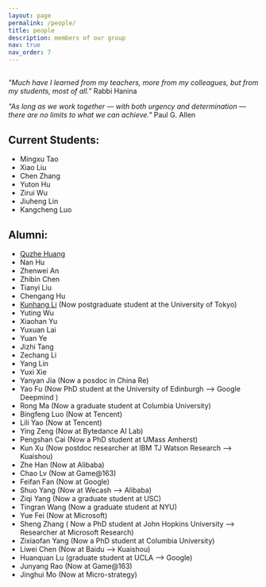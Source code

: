 ```yaml
---
layout: page
permalink: /people/
title: people
description: members of our group
nav: true
nav_order: 7
---
```

##

*"Much have I learned from my teachers, more from my colleagues, but from my students, most of all."*    Rabbi Hanina 

*"As long as we work together — with both urgency and determination — there are no limits to what we can achieve."* Paul G. Allen

## Current Students:
 - Mingxu Tao
 - Xiao Liu
 - Chen Zhang
 - Yuton Hu
 - Zirui Wu
 - Jiuheng Lin
 - Kangcheng Luo

## Alumni:
- [Quzhe Huang](https://andrewzhe.github.io/)
- Nan Hu
- Zhenwei An
- Zhibin Chen
- Tianyi Liu
- Chengang Hu
- [Kunhang Li](https://kunhangl.github.io/) (Now postgraduate student at the University of Tokyo)
- Yuting Wu
- Xiaohan Yu
- Yuxuan Lai
- Yuan Ye
- Jizhi Tang
- Zechang Li
- Yang Lin
- Yuxi Xie  
- Yanyan Jia (Now a posdoc in China Re)
- Yao Fu (Now PhD student at the University of Edinburgh --> Google Deepmind )
- Rong Ma (Now a graduate student at Columbia University)
- Bingfeng Luo (Now at Tencent)
- Lili Yao (Now at Tencent)
- Ying Zeng (Now at Bytedance AI Lab)  
- Pengshan Cai (Now a PhD student at UMass Amherst)
- Kun Xu (Now postdoc researcher at IBM TJ Watson Research -->  Kuaishou)
- Zhe Han (Now at Alibaba)
- Chao Lv (Now at Game@163)
- Feifan Fan (Now at Google)
- Shuo Yang (Now at Wecash --> Alibaba)
- Ziqi Yang (Now a graduate student at USC)
- Tingran Wang (Now a graduate student at NYU)
- Yue Fei (Now at Microsoft)
- Sheng Zhang ( Now a PhD student at John Hopkins University --> Researcher at Microsoft Research)
- Zixiaofan Yang (Now a PhD student at Columbia University) 
- Liwei Chen (Now at Baidu --> Kuaishou)
- Huanquan Lu  (graduate student at UCLA --> Google)
- Junyang Rao (Now at Game@163)
- Jinghui Mo (Now at Micro-strategy)
